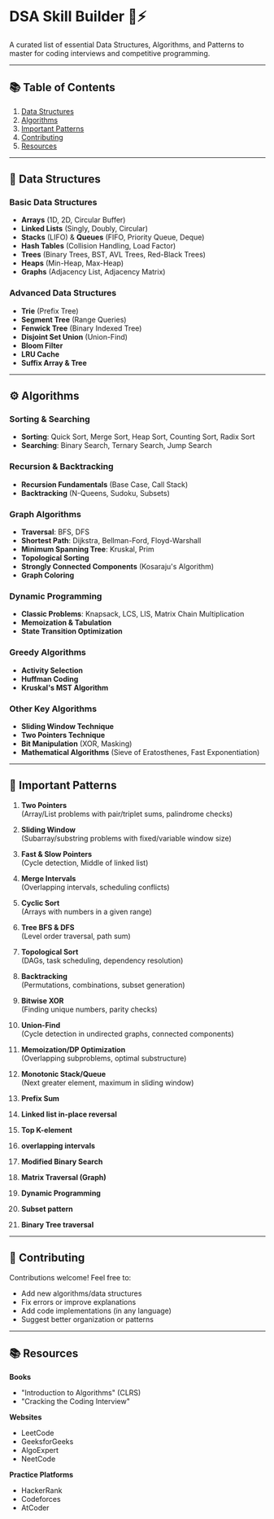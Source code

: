 # DSA Skill Builder 🧠⚡

A curated list of essential Data Structures, Algorithms, and Patterns to master for coding interviews and competitive programming.

---

## 📚 Table of Contents
1. [Data Structures](#-data-structures)
2. [Algorithms](#-algorithms)
3. [Important Patterns](#-important-patterns)
4. [Contributing](#-contributing)
5. [Resources](#-resources)

---

## 🧱 Data Structures

### Basic Data Structures
- **Arrays** (1D, 2D, Circular Buffer)
- **Linked Lists** (Singly, Doubly, Circular)
- **Stacks** (LIFO) & **Queues** (FIFO, Priority Queue, Deque)
- **Hash Tables** (Collision Handling, Load Factor)
- **Trees** (Binary Trees, BST, AVL Trees, Red-Black Trees)
- **Heaps** (Min-Heap, Max-Heap)
- **Graphs** (Adjacency List, Adjacency Matrix)

### Advanced Data Structures
- **Trie** (Prefix Tree)
- **Segment Tree** (Range Queries)
- **Fenwick Tree** (Binary Indexed Tree)
- **Disjoint Set Union** (Union-Find)
- **Bloom Filter**
- **LRU Cache**
- **Suffix Array & Tree**

---

## ⚙️ Algorithms

### Sorting & Searching
- **Sorting**: Quick Sort, Merge Sort, Heap Sort, Counting Sort, Radix Sort
- **Searching**: Binary Search, Ternary Search, Jump Search

### Recursion & Backtracking
- **Recursion Fundamentals** (Base Case, Call Stack)
- **Backtracking** (N-Queens, Sudoku, Subsets)

### Graph Algorithms
- **Traversal**: BFS, DFS
- **Shortest Path**: Dijkstra, Bellman-Ford, Floyd-Warshall
- **Minimum Spanning Tree**: Kruskal, Prim
- **Topological Sorting**
- **Strongly Connected Components** (Kosaraju's Algorithm)
- **Graph Coloring**

### Dynamic Programming
- **Classic Problems**: Knapsack, LCS, LIS, Matrix Chain Multiplication
- **Memoization & Tabulation**
- **State Transition Optimization**

### Greedy Algorithms
- **Activity Selection**
- **Huffman Coding**
- **Kruskal's MST Algorithm**

### Other Key Algorithms
- **Sliding Window Technique**
- **Two Pointers Technique**
- **Bit Manipulation** (XOR, Masking)
- **Mathematical Algorithms** (Sieve of Eratosthenes, Fast Exponentiation)

---

## 🧩 Important Patterns

1. **Two Pointers**  
   (Array/List problems with pair/triplet sums, palindrome checks)

2. **Sliding Window**  
   (Subarray/substring problems with fixed/variable window size)

3. **Fast & Slow Pointers**  
   (Cycle detection, Middle of linked list)

4. **Merge Intervals**  
   (Overlapping intervals, scheduling conflicts)

5. **Cyclic Sort**  
   (Arrays with numbers in a given range)

6. **Tree BFS & DFS**  
   (Level order traversal, path sum)

7. **Topological Sort**  
   (DAGs, task scheduling, dependency resolution)

8. **Backtracking**  
   (Permutations, combinations, subset generation)

9. **Bitwise XOR**  
   (Finding unique numbers, parity checks)

10. **Union-Find**  
    (Cycle detection in undirected graphs, connected components)

11. **Memoization/DP Optimization**  
    (Overlapping subproblems, optimal substructure)

12. **Monotonic Stack/Queue**  
    (Next greater element, maximum in sliding window)
13. **Prefix Sum**
14. **Linked list in-place reversal**
15. **Top K-element**
16. **overlapping intervals**
17. **Modified Binary Search**
18. **Matrix Traversal (Graph)**
19. **Dynamic Programming**
20. **Subset pattern**
21. **Binary Tree traversal**

---

## 🤝 Contributing

Contributions welcome! Feel free to:
- Add new algorithms/data structures
- Fix errors or improve explanations
- Add code implementations (in any language)
- Suggest better organization or patterns

---

## 📚 Resources

**Books**
- "Introduction to Algorithms" (CLRS)
- "Cracking the Coding Interview"

**Websites**
- LeetCode
- GeeksforGeeks
- AlgoExpert
- NeetCode

**Practice Platforms**
- HackerRank
- Codeforces
- AtCoder